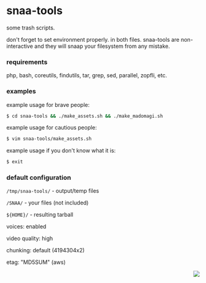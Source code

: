 # snaa-tools

some trash scripts.

don't forget to set environment properly. in both files.
snaa-tools are non-interactive and they will snaap your filesystem from any mistake.

### requirements
php, bash, coreutils, findutils, tar, grep, sed, parallel, zopfli, etc.

### examples
example usage for brave people:
```sh
$ cd snaa-tools && ./make_assets.sh && ./make_madomagi.sh
```

example usage for cautious people:
```sh
$ vim snaa-tools/make_assets.sh
```

example usage if you don't know what it is:
```sh
$ exit
```

### default configuration
`/tmp/snaa-tools/` - output/temp files

`/SNAA/` - your files (not included)

`${HOME}/` - resulting tarball

voices: enabled

video quality: high

chunking: default (4194304x2)

etag: "MD5SUM" (aws)

<p align="right"><img src="https://xn--80aalyho.xn--p1ai/magireco/NAgitan/img/mumiwhy.png"></p>

